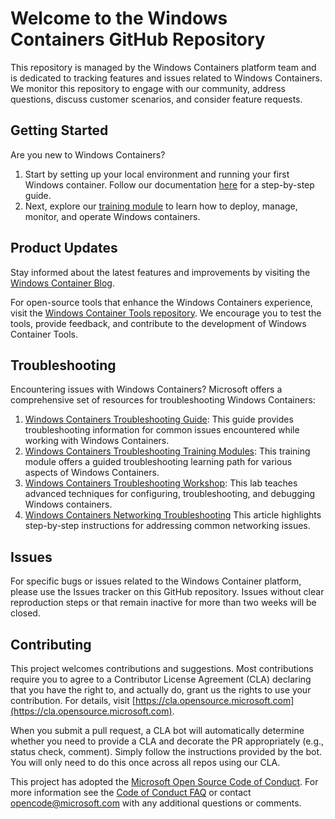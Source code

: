 # Welcome to the Windows Containers GitHub Repository

This repository is managed by the Windows Containers platform team and is dedicated to tracking features and issues related to Windows Containers. We monitor this repository to engage with our community, address questions, discuss customer scenarios, and consider feature requests.

## Getting Started

Are you new to Windows Containers? 
1. Start by setting up your local environment and running your first Windows container. Follow our documentation [here](https://aka.ms/containers/install) for a step-by-step guide.
2. Next, explore our [training module](https://learn.microsoft.com/en-us/training/paths/deploy-manage-monitor-wincontainers-aks/) to learn how to deploy, manage, monitor, and operate Windows containers.

## Product Updates

Stay informed about the latest features and improvements by visiting the [Windows Container Blog](https://techcommunity.microsoft.com/t5/containers/bg-p/Containers).

For open-source tools that enhance the Windows Containers experience, visit the [Windows Container Tools repository](https://github.com/microsoft/windows-container-tools). We encourage you to test the tools, provide feedback, and contribute to the development of Windows Container Tools.

## Troubleshooting

Encountering issues with Windows Containers? Microsoft offers a comprehensive set of resources for troubleshooting Windows Containers:

1. [Windows Containers Troubleshooting Guide](https://learn.microsoft.com/en-us/virtualization/windowscontainers/troubleshooting): This guide provides troubleshooting information for common issues encountered while working with Windows Containers.
2. [Windows Containers Troubleshooting Training Modules](https://learn.microsoft.com/en-us/training/modules/troubleshoot-windows-containers/): This training module offers a guided troubleshooting learning path for various aspects of Windows Containers.
3. [Windows Containers Troubleshooting Workshop](https://github.com/Azure-Samples/LegacyDotNetAppMigrationWorkshop/blob/main/HOL/06-windows-containers/advanced-troubleshooting.md): This lab teaches advanced techniques for configuring, troubleshooting, and debugging Windows containers.
4. [Windows Containers Networking Troubleshooting](https://techcommunity.microsoft.com/t5/networking-blog/troubleshooting-kubernetes-networking-on-windows-part-1/ba-p/508648) This article highlights step-by-step instructions for addressing common networking issues.

## Issues
For specific bugs or issues related to the Windows Container platform, please use the Issues tracker on this GitHub repository. Issues without clear reproduction steps or that remain inactive for more than two weeks will be closed.

## Contributing

This project welcomes contributions and suggestions.  Most contributions require you to agree to a
Contributor License Agreement (CLA) declaring that you have the right to, and actually do, grant us
the rights to use your contribution. For details, visit [https://cla.opensource.microsoft.com](https://cla.opensource.microsoft.com).

When you submit a pull request, a CLA bot will automatically determine whether you need to provide
a CLA and decorate the PR appropriately (e.g., status check, comment). Simply follow the instructions
provided by the bot. You will only need to do this once across all repos using our CLA.

This project has adopted the [Microsoft Open Source Code of Conduct](https://opensource.microsoft.com/codeofconduct/).
For more information see the [Code of Conduct FAQ](https://opensource.microsoft.com/codeofconduct/faq/) or
contact [opencode@microsoft.com](mailto:opencode@microsoft.com) with any additional questions or comments.
